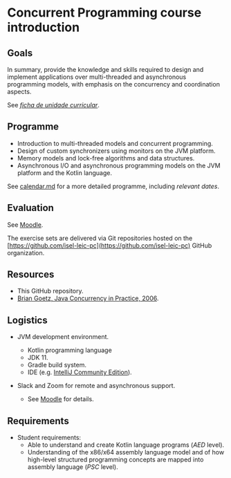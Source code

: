 # Concurrent Programming course introduction

## Goals

In summary, provide the knowledge and skills required to design and implement applications over multi-threaded and asynchronous programming models, with emphasis on the concurrency and coordination aspects.

See [_ficha de unidade curricular_](https://www.isel.pt/sites/default/files/FUC_LEIC/4sem/PC_LEIC.pdf).

## Programme

- Introduction to multi-threaded models and concurrent programming.
- Design of custom synchronizers using monitors on the JVM platform.
- Memory models and lock-free algorithms and data structures.
- Asynchronous I/O and asynchronous programming models on the JVM platform and the Kotlin language.

See [calendar.md](../calendar.md) for a more detailed programme, including *relevant dates*.

## Evaluation

See [Moodle](https://2122moodle.isel.pt/course/view.php?id=5377).

The exercise sets are delivered via Git repositories hosted on the [https://github.com/isel-leic-pc](https://github.com/isel-leic-pc) GitHub organization. 

## Resources

- This GitHub repository.
- [Brian Goetz, Java Concurrency in Practice, 2006](https://jcip.net).

## Logistics

- JVM development environment.
  - Kotlin programming language
  - JDK 11.
  - Gradle build system.
  - IDE (e.g. [IntelliJ Community Edition](https://www.jetbrains.com/idea/download/)).

- Slack and Zoom for remote and asynchronous support.
  - See [Moodle](https://2122moodle.isel.pt/course/view.php?id=4798) for details.

## Requirements

- Student requirements:
  - Able to understand and create Kotlin language programs (_AED_ level).
  - Understanding of the x86/x64 assembly language model and of how high-level structured programming concepts are mapped into assembly language (_PSC_ level).

